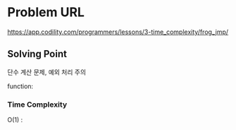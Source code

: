 # Problem URL
https://app.codility.com/programmers/lessons/3-time_complexity/frog_jmp/

## Solving Point 

단수 계산 문제, 예외 처리 주의

function:
    

### Time Complexity
O(1) :
